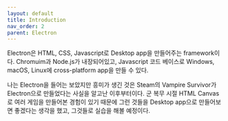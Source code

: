 ```yaml
---
layout: default
title: Introduction
nav_order: 2
parent: Electron
---
```


Electron은 HTML, CSS, Javascript로 Desktop app을 만들어주는 framework이다.
Chromuim과 Node.js가 내장되어있고, Javascript 코드 베이스로 Windows, macOS, Linux에 cross-platform app을 만들 수 있다.

나는 Electron을 들어는 보았지만 흥미가 생긴 것은 Steam의 Vampire Survivor가 Electron으로 만들었다는 사실을 알고난 이후부터이다. 군 복무 시절 HTML Canvas로 여러 게임을 만들어본 경험이 있기 때문에 그런 것들을 Desktop app으로 만들어보면 좋겠다는 생각을 했고, 그것들로 실습을 해볼 예정이다.
